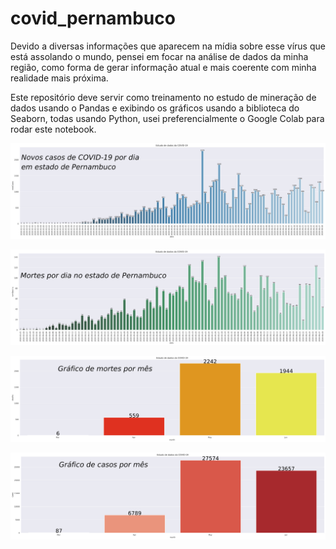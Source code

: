 # covid_pernambuco

Devido a diversas informações que aparecem na mídia sobre esse vírus que está assolando o mundo, pensei em focar na análise de dados da minha região, como forma de gerar informação atual e mais coerente com minha realidade mais próxima.

Este repositório deve servir como treinamento no estudo de mineração de dados usando o Pandas e exibindo os gráficos usando a biblioteca do Seaborn, todas usando Python, usei preferencialmente o Google Colab para rodar este notebook.

![](files/novos_casos_pernambuco_por_mes.png)

![](files/novos_mortes_pernambuco_por_dia.png)

![](files/mortes_por_mes.png)

![](files/casos_por_mes.png)